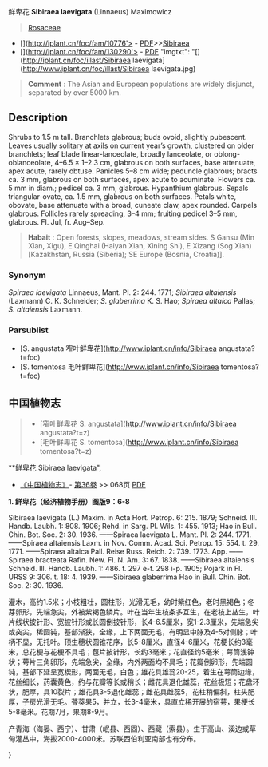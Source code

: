 鲜卑花 **Sibiraea laevigata** (Linnaeus) Maximowicz

> [Rosaceae](http://www.iplant.cn/info/Rosaceae?t=foc)
* [](http://iplant.cn/foc/fam/10776'> - [PDF](http://iplant.cn/foc/pdf/Rosaceae.pdf)>>[Sibiraea](http://www.iplant.cn/info/Sibiraea?t=foc)
* [](http://iplant.cn/foc/fam/130290'> - [PDF](http://www.iplant.cn/foc/pdf/Sibiraea.pdf)
  "imgtxt": "[](http://iplant.cn/foc/illast/Sibiraea laevigata](http://www.iplant.cn/foc/illast/Sibiraea laevigata.jpg)

> **Comment** : 
> The Asian and European populations are widely disjunct, separated by over 5000 km.

## Description

Shrubs to 1.5 m tall. Branchlets glabrous; buds ovoid, slightly pubescent. Leaves usually solitary at axils on current year’s growth, clustered on older branchlets; leaf blade linear-lanceolate, broadly lanceolate, or oblong-oblanceolate, 4–6.5 × 1–2.3 cm, glabrous on both surfaces, base attenuate, apex acute, rarely obtuse. Panicles 5–8 cm wide; peduncle glabrous; bracts ca. 3 mm, glabrous on both surfaces, apex acute to acuminate. Flowers ca. 5 mm in diam.; pedicel ca. 3 mm, glabrous. Hypanthium glabrous. Sepals triangular-ovate, ca. 1.5 mm, glabrous on both surfaces. Petals white, obovate, base attenuate with a broad, cuneate claw, apex rounded. Carpels glabrous. Follicles rarely spreading, 3–4 mm; fruiting pedicel 3–5 mm, glabrous. Fl. Jul, fr. Aug–Sep.

> **Habait** : 
> Open forests, slopes, meadows, stream sides.  S Gansu (Min Xian, Xigu), E Qinghai (Haiyan Xian, Xining Shi), E Xizang (Sog Xian) [Kazakhstan, Russia (Siberia); SE Europe (Bosnia, Croatia)].

### Synonym
*Spiraea laevigata* Linnaeus, Mant. Pl. 2: 244. 1771; *Sibiraea altaiensis* (Laxmann) C. K. Schneider; *S. glaberrima* K. S. Hao; *Spiraea altaica* Pallas; *S. altaiensis* Laxmann.

### Parsublist

* [S.  angustata  窄叶鲜卑花](http://www.iplant.cn/info/Sibiraea angustata?t=foc)
* [S.  tomentosa  毛叶鲜卑花](http://www.iplant.cn/info/Sibiraea tomentosa?t=foc)

## 中国植物志

> * [窄叶鲜卑花  S.  angustata](http://www.iplant.cn/info/Sibiraea angustata?t=z)
> * [毛叶鲜卑花  S.  tomentosa](http://www.iplant.cn/info/Sibiraea tomentosa?t=z)

**鲜卑花 Sibiraea laevigata",

* [《中国植物志》](http://www.iplant.cn/frps)- [第36卷](http://www.iplant.cn/frps/vol/36) >> 068页 [PDF](http://www.iplant.cn/frps/pdf/36/068.PDF)

**1. 鲜卑花（经济植物手册）图版9：6-8**

Sibiraea laevigata (L.) Maxim. in Acta Hort. Petrop. 6: 215. 1879; Schneid. Ill. Handb. Laubh. 1: 808. 1906; Rehd. in Sarg. Pl. Wils. 1: 455. 1913; Hao in Bull. Chin. Bot. Soc. 2: 30. 1936. ——Spiraea laevigata L. Mant. Pl. 2: 244. 1771. ——Spiraea altaiensis Laxm. in Nov. Comm. Acad. Sci. Petrop. 15: 554. t. 29. 1771. ——Spiraea altaica Pall. Reise Russ. Reich. 2: 739. 1773. App. ——Spiraea bracteata Rafin. New. Fl. N. Am. 3: 67. 1838. ——Sibiraea altaiensis Schneid. Ill. Handb. Laubh. 1: 486. f. 297 e-f. 298 i-p. 1905; Pojark in Fl. URSS 9: 306. t. 18: 4. 1939. ——Sibiraea glaberrima Hao in Bull. Chin. Bot. Soc. 2: 30. 1936.

灌木，高约1.5米；小枝粗壮，圆柱形，光滑无毛，幼时紫红色，老时黑褐色；冬芽卵形，先端急尖，外被紫褐色鳞片。叶在当年生枝条多互生，在老枝上丛生，叶片线状披针形、宽披针形或长圆倒披针形，长4-6.5厘米，宽1-2.3厘米，先端急尖或突尖，稀圆钝，基部渐狭，全缘，上下两面无毛，有明显中脉及4-5对侧脉；叶柄不显，无托叶。顶生穗状圆锥花序，长5-8厘米，直径4-6厘米，花梗长约3毫米，总花梗与花梗不具毛；苞片披针形，长约3毫米；花直径约5毫米；萼筒浅钟状；萼片三角卵形，先端急尖，全缘，内外两面均不具毛；花瓣倒卵形，先端圆钝，基部下延呈宽楔形，两面无毛，白色；雄花具雄蕊20-25，着生在萼筒边缘，花丝细长，药囊黄色，约与花瓣等长或稍长；雌花具退化雄蕊，花丝极短；花盘环状，肥厚，具10裂片；雄花具3-5退化雌蕊；雌花具雌蕊5，花柱稍偏斜，柱头肥厚，子房光滑无毛。蓇葖果5，并立，长3-4毫米，具直立稀开展的宿萼，果梗长5-8毫米。花期7月，果期8-9月。

产青海（海晏、西宁）、甘肃（岷县、西固）、西藏（索县）。生于高山、溪边或草甸灌丛中，海拔2000-4000米。苏联西伯利亚南部也有分布。

}